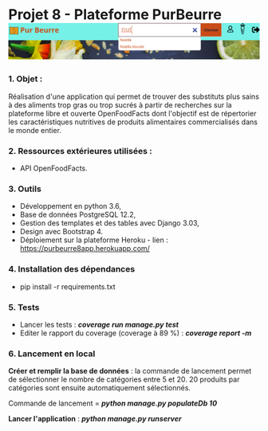 # Projet 8 - Plateforme PurBeurre ![navbar_purbeurre](products/static/products/img/HomePurBeurreReadme.png)
### 1. Objet :

Réalisation d'une application qui permet de trouver des substituts plus sains à des aliments trop gras ou trop sucrés à partir de recherches sur la plateforme libre et ouverte OpenFoodFacts dont l'objectif est de répertorier les caractéristiques nutritives de produits alimentaires commercialisés dans le monde entier.

### 2. Ressources extérieures utilisées :
- API OpenFoodFacts.

### 3. Outils
- Développement en python 3.6,
- Base de données PostgreSQL 12.2,
- Gestion des templates et des tables avec Django 3.03,
- Design avec Bootstrap 4.
- Déploiement sur la plateforme Heroku - lien : https://purbeurre8app.herokuapp.com/

### 4. Installation des dépendances
- pip install -r requirements.txt

### 5. Tests
- Lancer les tests : **_coverage run manage.py test_**
- Editer le rapport du coverage (coverage à 89 %) : **_coverage report -m_**

### 6. Lancement en local
**Créer et remplir la base de données** : la commande de lancement permet de sélectionner le nombre de catégories entre 5 et 20. 
20 produits par catégories sont ensuite automatiquement sélectionnés.

Commande de lancement = **_python manage.py populateDb 10_**

**Lancer l'application** : **_python manage.py runserver_**




